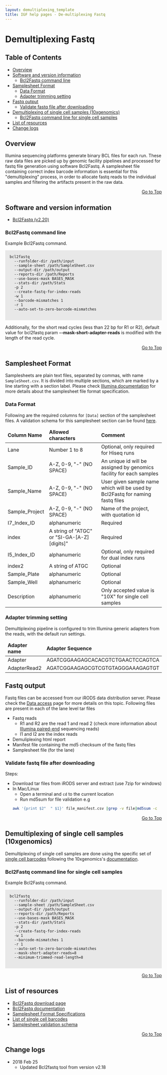 ```yaml
---
layout: demultiplexing_template
title: IGF help pages - De-multiplexing Fastq
---
```

 
# Demultiplexing Fastq
## Table of Contents

* [Overview](#overview)
* [Software and version information](#software-and-version-information)
  * [Bcl2Fastq command line](#bcl2fastq-command-line)
* [Samplesheet Format](#samplesheet-format)
  * [Data Format](#data-format)
  * [Adapter trimming setting](#adapter-trimming-setting)
* [Fastq output](#fastq-output)
  * [Validate fastq file after downloading](#validate-fastq-file-after-downloading)
* [Demultiplexing of single cell samples (10xgenomics)](#demultiplexing-of-single-cell-samples-10xgenomics)
  * [Bcl2Fastq command line for single cell samples](#bcl2fastq-command-line-for-single-cell-samples)
* [List of resources](#list-of-resources)
* [Change logs](#change-logs)


## Overview

Illumina sequencing platforms generate binary BCL files for each run. These raw data files are picked up by genomic facility pipelines and processed for fastq file generation using software Bcl2Fastq. A samplesheet file containing correct index barcode information is essential for this "demultiplexing" process, in order to allocate fastq reads to the individual samples and filtering the artifacts present in the raw data.

<div align="right"><a href="#table-of-contents">Go to Top</a></div>


## Software and version information

* [Bcl2Fastq (v2.20)](https://support.illumina.com/sequencing/sequencing_software/bcl2fastq-conversion-software/downloads.html)

### Bcl2Fastq command line
Example Bcl2Fastq command.

<div style="background-color:#E8E8E8">
  <pre><code>
  bcl2fastq 
    --runfolder-dir /path/input 
    --sample-sheet /path/SampleSheet.csv 
    --output-dir /path/output 
    --reports-dir /path/Reports 
    --use-bases-mask BASES_MASK 
    --stats-dir /path/Stats 
    -p 2 
    --create-fastq-for-index-reads 
    -w 1 
    --barcode-mismatches 1 
    -r 1 
    --auto-set-to-zero-barcode-mismatches
  
  </code></pre>
</div>

Additionally, for the short read cycles (less than 22 bp for R1 or R2), default value for bcl2fastq param **--mask-short-adapter-reads** is modified with the length of the read cycle.

<div align="right"><a href="#table-of-contents">Go to Top</a></div>


## Samplesheet Format

Samplesheets are plain text files, separated by commas, with name `SampleSheet.csv`. It is divided into multiple sections, which are marked by a line starting with a section label. Please check [Illumina documentation](https://www.illumina.com/content/dam/illumina-marketing/documents/products/technotes/sequencing-sheet-format-specifications-technical-note-970-2017-004.pdf) for more details about the samplesheet file format specification.

### Data Format

Following are the required columns for `[Data]` section of the samplesheet files. A validation schema for this samplesheet section can be found [here](https://github.com/imperial-genomics-facility/data-management-python/tree/master/data/validation_schema#samplesheet-validation).

<div class="table-responsive">
  <table class="table table-hover">
    <thead style="font-weight:bold;">
      <tr class="table-light">
        <td scope="col">Column Name</td>
        <td scope="col">Allowed characters</td>
        <td scope="col">Comment</td>
      </tr>
    </thead>
    <tbody>
      <tr>
        <td>Lane</td>
        <td>Number 1 to 8</td>
        <td>Optional, only required for Hiseq runs</td>
      </tr>
      <tr>
        <td>Sample_ID</td>
        <td>A-Z, 0-9, "-" (NO SPACE)</td>
        <td>An unique id will be assigned by genomics facility for each samples</td>
      </tr>
      <tr>
        <td>Sample_Name</td>
        <td>A-Z, 0-9, "-"   (NO SPACE)</td>
        <td>User given sample name which will be used by Bcl2Fastq for naming fastq files</td>
      </tr>
      <tr>
        <td>Sample_Project</td>
        <td>A-Z, 0-9, "-"   (NO SPACE)</td>
        <td>Name of the project, with quotation id</td>
      </tr>
      <tr>
        <td>I7_Index_ID</td>
        <td>alphanumeric</td>
        <td>Required</td>
      </tr>
      <tr>
        <td>index</td>
        <td>A string of "ATGC" or "SI-GA-[A-Z][digits]"</td>
        <td>Required</td>
      </tr>
      <tr>
        <td>I5_Index_ID</td>
        <td>alphanumeric</td>
        <td>Optional, only required for dual index runs</td>
      </tr>
      <tr>
        <td>index2</td>
        <td>A string of ATGC</td>
        <td>Optional</td>
      </tr>
      <tr>
        <td>Sample_Plate</td>
        <td>alphanumeric</td>
        <td>Optional</td>
      </tr>
      <tr>
        <td>Sample_Well</td>
        <td>alphanumeric</td>
        <td>Optional</td>
      </tr>
      <tr>
        <td>Description</td>
        <td>alphanumeric</td>
        <td>Only accepted value is "10X" for single cell samples</td>
      </tr>
    </tbody>
  </table>
</div>





### Adapter trimming setting

Demultiplexing pipeline is configured to trim Illumina generic adapters from the reads, with the default run settings.


<div class="table-responsive">
  <table class="table table-hover">
    <thead style="font-weight:bold;">
      <tr class="table-light">
        <td scope="col">Adapter name</td>
        <td scope="col">Adapter Sequence</td>
      </tr>
    </thead>
    <tbody>
      <tr>
        <td>Adapter</td>
        <td>AGATCGGAAGAGCACACGTCTGAACTCCAGTCA</td>
      </tr>
      <tr>
        <td>AdapterRead2</td>
        <td>AGATCGGAAGAGCGTCGTGTAGGGAAAGAGTGT</td>
      </tr>
       </tbody>
  </table>
</div>



## Fastq output

Fastq files can be accessed from our iRODS data distribution server. Please check the [Data access](data_access.html) page for more details on this topic. Following files are present in each of the lane level tar files

* Fastq reads
  - R1 and R2 are the read 1 and read 2 (check more information about [Illumina paired-end](https://www.illumina.com/science/technology/next-generation-sequencing/paired-end-vs-single-read-sequencing.html) sequencing reads)
  - I1 and I2 are the index reads
* Demuliplexing html report
* Manifest file containing the md5 checksum of the fastq files
* Samplesheet file (for the lane)

### Validate fastq file after downloading

Steps:

* Download tar files from iRODS server and extract (use 7zip for windows)
* In Mac/Linux
  * Open a terminal and `cd` to the current location
  * Run md5sum for file validation 
  e.g 
  ```bash
  awk '{print $2"  " $1}' file_manifest.csv |grep -v file|md5sum -c
  ```

<div align="right"><a href="#table-of-contents">Go to Top</a></div>

## Demultiplexing of single cell samples (10xgenomics)

Demultiplexing of single cell samples are done using the specific set of [single cell barcodes](https://support.10xgenomics.com/single-cell-gene-expression/sequencing/doc/specifications-sample-index-sets-for-single-cell-3) following the 10xgenomics's [documentation](https://support.10xgenomics.com/single-cell-gene-expression/software/pipelines/latest/using/bcl2fastq-direct).

### Bcl2Fastq command line for single cell samples
Example Bcl2Fastq command.

<div style="background-color:#E8E8E8">
  <pre><code>
  bcl2fastq 
    --runfolder-dir /path/input 
    --sample-sheet /path/SampleSheet.csv 
    --output-dir /path/output 
    --reports-dir /path/Reports 
    --use-bases-mask BASES_MASK 
    --stats-dir /path/Stats 
    -p 2 
    --create-fastq-for-index-reads 
    -w 1 
    --barcode-mismatches 1 
    -r 1 
    --auto-set-to-zero-barcode-mismatches
    --mask-short-adapter-reads=8
    --minimum-trimmed-read-length=8
  
  </code></pre>
</div>

<div align="right"><a href="#table-of-contents">Go to Top</a></div>

## List of resources

* [Bcl2Fastq download page](https://support.illumina.com/sequencing/sequencing_software/bcl2fastq-conversion-software/downloads.html)
* [Bcl2Fastq documentation](https://support.illumina.com/content/dam/illumina-support/documents/documentation/software_documentation/bcl2fastq/bcl2fastq2_guide_15051736_v2.pdf)
* [Samplesheet Format Specifications](https://www.illumina.com/content/dam/illumina-marketing/documents/products/technotes/sequencing-sheet-format-specifications-technical-note-970-2017-004.pdf)
* [List of single cell barcodes](https://support.10xgenomics.com/single-cell-gene-expression/sequencing/doc/specifications-sample-index-sets-for-single-cell-3)
* [Samplesheet validation schema](https://github.com/imperial-genomics-facility/data-management-python/tree/master/data/validation_schema#samplesheet-validation)

<div align="right"><a href="#table-of-contents">Go to Top</a></div>

## Change logs

* 2018 Feb 25
  - Updated Bcl2fastq tool from version v2.18
